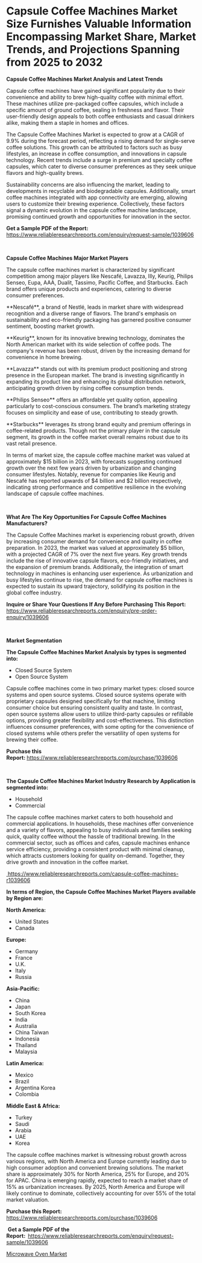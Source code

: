 <p><h1>Capsule Coffee Machines Market Size Furnishes Valuable Information Encompassing Market Share, Market Trends, and Projections Spanning from 2025 to 2032</h1></p><p><strong>Capsule Coffee Machines Market Analysis and Latest Trends</strong></p>
<p><p>Capsule coffee machines have gained significant popularity due to their convenience and ability to brew high-quality coffee with minimal effort. These machines utilize pre-packaged coffee capsules, which include a specific amount of ground coffee, sealing in freshness and flavor. Their user-friendly design appeals to both coffee enthusiasts and casual drinkers alike, making them a staple in homes and offices.</p><p>The Capsule Coffee Machines Market is expected to grow at a CAGR of 9.9% during the forecast period, reflecting a rising demand for single-serve coffee solutions. This growth can be attributed to factors such as busy lifestyles, an increase in coffee consumption, and innovations in capsule technology. Recent trends include a surge in premium and specialty coffee capsules, which cater to diverse consumer preferences as they seek unique flavors and high-quality brews.</p><p>Sustainability concerns are also influencing the market, leading to developments in recyclable and biodegradable capsules. Additionally, smart coffee machines integrated with app connectivity are emerging, allowing users to customize their brewing experience. Collectively, these factors signal a dynamic evolution in the capsule coffee machine landscape, promising continued growth and opportunities for innovation in the sector.</p></p>
<p><strong>Get a Sample PDF of the Report:&nbsp;</strong> <a href="https://www.reliableresearchreports.com/enquiry/request-sample/1039606?utm_campaign=2199&utm_medium=2&utm_source=Github&utm_content=ia&utm_term=08022025&utm_id=capsule-coffee-machines">https://www.reliableresearchreports.com/enquiry/request-sample/1039606</a></p>
<p>&nbsp;</p>
<p><strong>Capsule Coffee Machines Major Market Players</strong></p>
<p><p>The capsule coffee machines market is characterized by significant competition among major players like Nescafé, Lavazza, Illy, Keurig, Philips Senseo, Eupa, AAA, Dualit, Tassimo, Pacific Coffee, and Starbucks. Each brand offers unique products and experiences, catering to diverse consumer preferences.</p><p>**Nescafé**, a brand of Nestlé, leads in market share with widespread recognition and a diverse range of flavors. The brand's emphasis on sustainability and eco-friendly packaging has garnered positive consumer sentiment, boosting market growth. </p><p>**Keurig**, known for its innovative brewing technology, dominates the North American market with its wide selection of coffee pods. The company's revenue has been robust, driven by the increasing demand for convenience in home brewing.</p><p>**Lavazza** stands out with its premium product positioning and strong presence in the European market. The brand is investing significantly in expanding its product line and enhancing its global distribution network, anticipating growth driven by rising coffee consumption trends.</p><p>**Philips Senseo** offers an affordable yet quality option, appealing particularly to cost-conscious consumers. The brand’s marketing strategy focuses on simplicity and ease of use, contributing to steady growth.</p><p>**Starbucks** leverages its strong brand equity and premium offerings in coffee-related products. Though not the primary player in the capsule segment, its growth in the coffee market overall remains robust due to its vast retail presence.</p><p>In terms of market size, the capsule coffee machine market was valued at approximately $15 billion in 2023, with forecasts suggesting continued growth over the next few years driven by urbanization and changing consumer lifestyles. Notably, revenue for companies like Keurig and Nescafé has reported upwards of $4 billion and $2 billion respectively, indicating strong performance and competitive resilience in the evolving landscape of capsule coffee machines.</p></p>
<p>&nbsp;</p>
<p><strong>What Are The Key Opportunities For Capsule Coffee Machines Manufacturers?</strong></p>
<p><p>The Capsule Coffee Machines market is experiencing robust growth, driven by increasing consumer demand for convenience and quality in coffee preparation. In 2023, the market was valued at approximately $5 billion, with a projected CAGR of 7% over the next five years. Key growth trends include the rise of innovative capsule flavors, eco-friendly initiatives, and the expansion of premium brands. Additionally, the integration of smart technology in machines is enhancing user experience. As urbanization and busy lifestyles continue to rise, the demand for capsule coffee machines is expected to sustain its upward trajectory, solidifying its position in the global coffee industry.</p></p>
<p><strong>Inquire or Share Your Questions If Any Before Purchasing This Report:</strong> <a href="https://www.reliableresearchreports.com/enquiry/pre-order-enquiry/1039606?utm_campaign=2199&utm_medium=2&utm_source=Github&utm_content=ia&utm_term=08022025&utm_id=capsule-coffee-machines">https://www.reliableresearchreports.com/enquiry/pre-order-enquiry/1039606</a></p>
<p>&nbsp;</p>
<p><strong>Market Segmentation</strong></p>
<p><strong>The Capsule Coffee Machines Market Analysis by types is segmented into:</strong></p>
<p><ul><li>Closed Source System</li><li>Open Source System</li></ul></p>
<p><p>Capsule coffee machines come in two primary market types: closed source systems and open source systems. Closed source systems operate with proprietary capsules designed specifically for that machine, limiting consumer choice but ensuring consistent quality and taste. In contrast, open source systems allow users to utilize third-party capsules or refillable options, providing greater flexibility and cost-effectiveness. This distinction influences consumer preferences, with some opting for the convenience of closed systems while others prefer the versatility of open systems for brewing their coffee.</p></p>
<p><strong>Purchase this Report:&nbsp;</strong><a href="https://www.reliableresearchreports.com/purchase/1039606?utm_campaign=2199&utm_medium=2&utm_source=Github&utm_content=ia&utm_term=08022025&utm_id=capsule-coffee-machines">https://www.reliableresearchreports.com/purchase/1039606</a></p>
<p>&nbsp;</p>
<p><strong>The Capsule Coffee Machines Market Industry Research by Application is segmented into:</strong></p>
<p><ul><li>Household</li><li>Commercial</li></ul></p>
<p><p>The capsule coffee machines market caters to both household and commercial applications. In households, these machines offer convenience and a variety of flavors, appealing to busy individuals and families seeking quick, quality coffee without the hassle of traditional brewing. In the commercial sector, such as offices and cafes, capsule machines enhance service efficiency, providing a consistent product with minimal cleanup, which attracts customers looking for quality on-demand. Together, they drive growth and innovation in the coffee market.</p></p>
<p><a href="https://www.reliableresearchreports.com/capsule-coffee-machines-r1039606?utm_campaign=2199&utm_medium=2&utm_source=Github&utm_content=ia&utm_term=08022025&utm_id=capsule-coffee-machines">&nbsp;https://www.reliableresearchreports.com/capsule-coffee-machines-r1039606</a></p>
<p><strong>In terms of Region, the Capsule Coffee Machines Market Players available by Region are:</strong></p>
<p>
    <p> <strong> North America: </strong>
        <ul>
            <li>United States</li>
            <li>Canada</li>
        </ul>
        </p> 
    <p> <strong> Europe: </strong>
        <ul>
            <li>Germany</li>
            <li>France</li>
            <li>U.K.</li>
            <li>Italy</li>
            <li>Russia</li>
        </ul>
        </p> 
    <p> <strong> Asia-Pacific: </strong>
        <ul>
            <li>China</li>
            <li>Japan</li>
            <li>South Korea</li>
            <li>India</li>
            <li>Australia</li>
            <li>China Taiwan</li>
            <li>Indonesia</li>
            <li>Thailand</li>
            <li>Malaysia</li>
        </ul>
        </p> 
    <p> <strong> Latin America: </strong>
        <ul>
            <li>Mexico</li>
            <li>Brazil</li>
            <li>Argentina Korea</li>
            <li>Colombia</li>
        </ul>
        </p> 
    <p> <strong> Middle East & Africa: </strong>
        <ul>
            <li>Turkey</li>
            <li>Saudi</li>
            <li>Arabia</li>
            <li>UAE</li>
            <li>Korea</li>
        </ul>
    </p>
    </p>
<p><p>The capsule coffee machines market is witnessing robust growth across various regions, with North America and Europe currently leading due to high consumer adoption and convenient brewing solutions. The market share is approximately 30% for North America, 25% for Europe, and 20% for APAC. China is emerging rapidly, expected to reach a market share of 15% as urbanization increases. By 2025, North America and Europe will likely continue to dominate, collectively accounting for over 55% of the total market valuation.</p></p>
<p><strong>Purchase this Report: </strong><a href="https://www.reliableresearchreports.com/purchase/1039606?utm_campaign=2199&utm_medium=2&utm_source=Github&utm_content=ia&utm_term=08022025&utm_id=capsule-coffee-machines">https://www.reliableresearchreports.com/purchase/1039606</a></p>
<p>&nbsp;<strong>Get a Sample PDF of the Report:&nbsp;&nbsp;</strong><a href="https://www.reliableresearchreports.com/enquiry/request-sample/1039606?utm_campaign=2199&utm_medium=2&utm_source=Github&utm_content=ia&utm_term=08022025&utm_id=capsule-coffee-machines">https://www.reliableresearchreports.com/enquiry/request-sample/1039606</a></p>
<p><strong></strong></p>
<p><p><a href="https://github.com/LilianFaulkner65/Market-Research-Report-List-1/blob/main/microwave-oven-market.md?utm_campaign=2199&utm_medium=2&utm_source=Github&utm_content=ia&utm_term=08022025&utm_id=capsule-coffee-machines">Microwave Oven Market</a></p></p>
